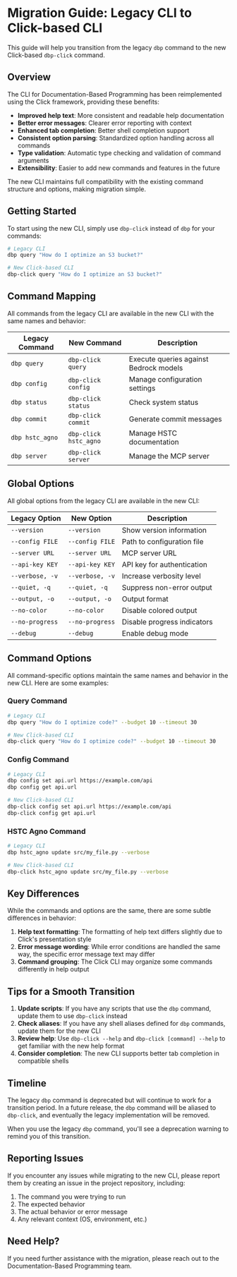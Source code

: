 # Migration Guide: Legacy CLI to Click-based CLI

This guide will help you transition from the legacy `dbp` command to the new Click-based `dbp-click` command.

## Overview

The CLI for Documentation-Based Programming has been reimplemented using the Click framework, providing these benefits:

- **Improved help text**: More consistent and readable help documentation
- **Better error messages**: Clearer error reporting with context
- **Enhanced tab completion**: Better shell completion support
- **Consistent option parsing**: Standardized option handling across all commands
- **Type validation**: Automatic type checking and validation of command arguments
- **Extensibility**: Easier to add new commands and features in the future

The new CLI maintains full compatibility with the existing command structure and options, making migration simple.

## Getting Started

To start using the new CLI, simply use `dbp-click` instead of `dbp` for your commands:

```bash
# Legacy CLI
dbp query "How do I optimize an S3 bucket?"

# New Click-based CLI
dbp-click query "How do I optimize an S3 bucket?"
```

## Command Mapping

All commands from the legacy CLI are available in the new CLI with the same names and behavior:

| Legacy Command | New Command | Description |
|---------------|-------------|-------------|
| `dbp query` | `dbp-click query` | Execute queries against Bedrock models |
| `dbp config` | `dbp-click config` | Manage configuration settings |
| `dbp status` | `dbp-click status` | Check system status |
| `dbp commit` | `dbp-click commit` | Generate commit messages |
| `dbp hstc_agno` | `dbp-click hstc_agno` | Manage HSTC documentation |
| `dbp server` | `dbp-click server` | Manage the MCP server |

## Global Options

All global options from the legacy CLI are available in the new CLI:

| Legacy Option | New Option | Description |
|--------------|------------|-------------|
| `--version` | `--version` | Show version information |
| `--config FILE` | `--config FILE` | Path to configuration file |
| `--server URL` | `--server URL` | MCP server URL |
| `--api-key KEY` | `--api-key KEY` | API key for authentication |
| `--verbose, -v` | `--verbose, -v` | Increase verbosity level |
| `--quiet, -q` | `--quiet, -q` | Suppress non-error output |
| `--output, -o` | `--output, -o` | Output format |
| `--no-color` | `--no-color` | Disable colored output |
| `--no-progress` | `--no-progress` | Disable progress indicators |
| `--debug` | `--debug` | Enable debug mode |

## Command Options

All command-specific options maintain the same names and behavior in the new CLI. Here are some examples:

### Query Command

```bash
# Legacy CLI
dbp query "How do I optimize code?" --budget 10 --timeout 30

# New Click-based CLI
dbp-click query "How do I optimize code?" --budget 10 --timeout 30
```

### Config Command

```bash
# Legacy CLI
dbp config set api.url https://example.com/api
dbp config get api.url

# New Click-based CLI
dbp-click config set api.url https://example.com/api
dbp-click config get api.url
```

### HSTC Agno Command

```bash
# Legacy CLI
dbp hstc_agno update src/my_file.py --verbose

# New Click-based CLI
dbp-click hstc_agno update src/my_file.py --verbose
```

## Key Differences

While the commands and options are the same, there are some subtle differences in behavior:

1. **Help text formatting**: The formatting of help text differs slightly due to Click's presentation style
2. **Error message wording**: While error conditions are handled the same way, the specific error message text may differ
3. **Command grouping**: The Click CLI may organize some commands differently in help output

## Tips for a Smooth Transition

1. **Update scripts**: If you have any scripts that use the `dbp` command, update them to use `dbp-click` instead
2. **Check aliases**: If you have any shell aliases defined for `dbp` commands, update them for the new CLI
3. **Review help**: Use `dbp-click --help` and `dbp-click [command] --help` to get familiar with the new help format
4. **Consider completion**: The new CLI supports better tab completion in compatible shells

## Timeline

The legacy `dbp` command is deprecated but will continue to work for a transition period. In a future release, the `dbp` command will be aliased to `dbp-click`, and eventually the legacy implementation will be removed.

When you use the legacy `dbp` command, you'll see a deprecation warning to remind you of this transition.

## Reporting Issues

If you encounter any issues while migrating to the new CLI, please report them by creating an issue in the project repository, including:

1. The command you were trying to run
2. The expected behavior
3. The actual behavior or error message
4. Any relevant context (OS, environment, etc.)

## Need Help?

If you need further assistance with the migration, please reach out to the Documentation-Based Programming team.
